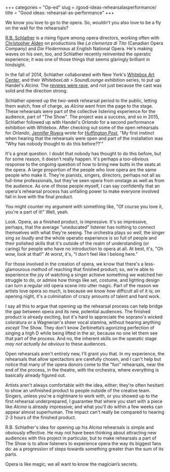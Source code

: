 +++
categories = "Op-ed"
slug = /good-ideas-rehearsalasperformance/
title = "Good ideas: rehearsal-as-performance"
+++

We know you love to go to the opera. So, wouldn't you also love to be a fly on the wall for the rehearsals?

[R.B. Schlather](/scene/people/rb-schlather/) is a rising figure among opera directors, working often with [Christopher Alden](/talking-with-director-christopher-alden/) on productions like *La clemenza di Tito* (Canadian Opera Company) and *Die Fledermaus* at English National Opera. He's making waves on his own, too, and Schlather recently reinvented the operatic experience; it was one of those things that seems glaringly brilliant in hindsight.

In the fall of 2014, Schlather collaborated with New York's [Whitebox Art Center](http://whiteboxnyc.org/), and their *WhiteboxLab > SoundLounge* exhibition series, to put up Handel's *Alcina*. The [reviews were rave](http://www.nytimes.com/2014/09/24/arts/music/alcina-from-r-b-schlather-at-the-whitebox-art-center.html?_r=1), and not just because the cast was solid and the direction strong. 

Schlather opened up the two-week rehearsal period to the public, letting them watch, free of charge, as *Alcina* went from the page to the stage. These rehearsals were part of the collective listening experience for the audience, part of "The Show". The project was a success, and so in 2015, Schlather followed up with Handel's *Orlando* for a second performance exhibition with Whitebox. After checking out some of the open rehearsals for *Orlando*, [Jennifer Rivera](/scene/people/jennifer-rivera/) wrote for [*Huffington Post*](http://www.huffingtonpost.com/jennifer-rivera/rb-schlathers-handel-inst_b_7197470.html), "My first instinct when hearing that the rehearsals were open and part of the installation was "Why has nobody thought to do this before??'"

It's a great question. I doubt that nobody has thought to do this before, but for some reason, it doesn't really happen. It's perhaps a too-obvious response to the ongoing question of how to bring new butts in the seats at the opera. A large proportion of the people who love opera are the same people who make it. They're pianists, singers, directors, perhaps not all as full-time professionals, but they've seen opera from onstage as well as from the audience. As one of those people myself, I can say confidently that an opera's rehearsal process has unfailing power to make everyone involved fall in love with the final product.

You might counter my argument with something like, "Of course you love it, you're a part of it!" Well, yeah.

Look. Opera, as a finished product, is impressive. It's so impressive, perhaps, that the average "uneducated" listener has nothing to connect themselves with what they're seeing. The orchestra plays *so well*, the singer sing *so loudly* and the whole operatic experience is so full of people and their polished skills that it's outside of the realm of understanding (or caring) for people who have no introduction to opera at all. At best, it's, "Oh wow, look at that!" At worst, it's, "I don't feel like I belong here."

For those involved in the creation of opera, we know that there's a less-glamourous method of reaching that finished product; so, we're able to experience the joy of watching a singer achieve something we watched her struggle to do, or admire how things like set, costume, and lighting design can turn a regular old opera scene into utter magic. Part of the reason we artists love opera so much, is because we know how difficult all of it is; on opening night, it's a culmination of crazy amounts of talent and hard work.

I say all this to argue that opening up the rehearsal process can help bridge the gap between opera and its new, potential audiences. The finished product is already exciting, but it's hard to appreciate the soprano's wicked coloratura or a Wagnerian's sheer vocal stamina, without hearing anything *except* The Show. They don't know Zerbinetta’s agonizing perfection of singing a high D while being lifted in the air, because no one let them see that part of the process. And no, the inherent skills on the operatic stage *may not actually be obvious* to these audiences.

Open rehearsals aren't entirely new, I'll grant you that. In my experience, the rehearsals that allow spectactors are carefully chosen, and I can't help but notice that many of the opera donors come to the "fun" rehearsals, near the end of the process, in the theatre, with the orchestra, where everything is basically already figured out. 

Artists aren't always comfortable with the idea, either; they're often hesitant to show an unfinished product to people outside of the creative team. Singers, unless you're a nightmare to work with, or you showed up to the first rehearsal underprepared, I guarantee that where you start with a piece like *Alcina* is already impressive; and what you'll do within a few weeks can appear almost superhuman. The impact can't really be compared to hearing 2-3 hours of the finished product.

R.B. Schlather's idea for opening up his *Alcina* rehearsals is simple and obviously effective. He may not have been thinking about attracting new audiences with this project in particular, but to make rehearsals a part of The Show is to allow listeners to experience opera the way its biggest fans do: as a progression of steps towards something greater than the sum of its parts.

Opera is like magic; we all want to know the magician’s secrets. 
